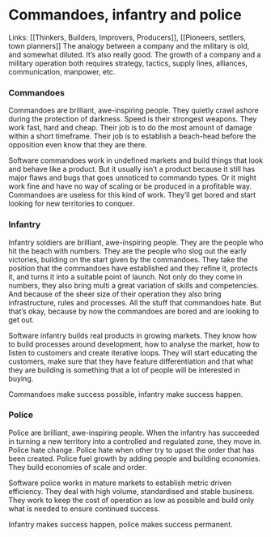 # Commandoes, infantry and police
Links: [[Thinkers, Builders, Improvers, Producers]], [[Pioneers, settlers, town planners]]
The analogy between a company and the military is old, and somewhat diluted. It’s also really good. The growth of a company and a military operation both requires strategy, tactics, supply lines, alliances, communication, manpower, etc. 

### Commandoes
Commandoes are brilliant, awe-inspiring people. They quietly crawl ashore during the protection of darkness. Speed is their strongest weapons. They work fast, hard and cheap. Their job is to do the most amount of damage within a short timeframe. Their job is to establish a beach-head before the opposition even know that they are there.

Software commandoes work in undefined markets and build things that look and behave like a product. But it usually isn’t a product because it still has major flaws and bugs that goes unnoticed to commando types. Or it might work fine and have no way of scaling or be produced in a profitable way. Commandoes are useless for this kind of work. They’ll get bored and start looking for new territories to conquer.

### Infantry
Infantry soldiers are brilliant, awe-inspiring people. They are the people who hit the beach with numbers. They are the people who slog out the early victories, building on the start given by the commandoes. They take the position that the commandoes have established and they refine it, protects it, and turns it into a suitable point of launch. Not only do they come in numbers, they also bring multi a great variation of skills and competencies. And because of the sheer size of their operation they also bring infrastructure, rules and processes. All the stuff that commandoes hate. But that’s okay, because by now the commandoes are bored and are looking to get out.

Software infantry builds real products in growing markets. They know how to build processes around development, how to analyse the market, how to listen to customers and create iterative loops. They will start educating the customers, make sure that they have feature differentiation and that what they are building is something that a lot of people will be interested in buying.

Commandoes make success possible, infantry make success happen.

### Police
Police are brilliant, awe-inspiring people. When the infantry has succeeded in turning a new territory into a controlled and regulated zone, they move in. Police hate change. Police hate when other try to upset the order that has been created. Police fuel growth by adding people and building economies. They build economies of scale and order.

Software police works in mature markets to establish metric driven efficiency. They deal with high volume, standardised and stable business. They work to keep the cost of operation as low as possible and build only what is needed to ensure continued success.

Infantry makes success happen, police makes success permanent.